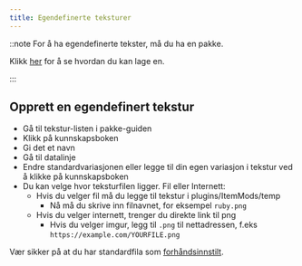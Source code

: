 ```yaml
---
title: Egendefinerte teksturer
---
```


::note For å ha egendefinerte tekster, må du ha en pakke.

Klikk [her](pack#create-a-pack) for å se hvordan du kan lage en.

:::

## Opprett en egendefinert tekstur

* Gå til tekstur-listen i pakke-guiden
* Klikk på kunnskapsboken
* Gi det et navn
* Gå til datalinje
* Endre standardvariasjonen eller legge til din egen variasjon i tekstur ved å klikke på kunnskapsboken
* Du kan velge hvor teksturfilen ligger. Fil eller Internett:
    * Hvis du velger fil må du legge til tekstur i plugins/ItemMods/temp
        * Nå må du skrive inn filnavnet, for eksempel `ruby.png`
    * Hvis du velger internett, trenger du direkte link til png
        * Hvis du velger imgur, legg til `.png` til nettadressen, f.eks `https://example.com/YOURFILE.png`

Vær sikker på at du har standardfila som [forhåndsinnstilt](preset).